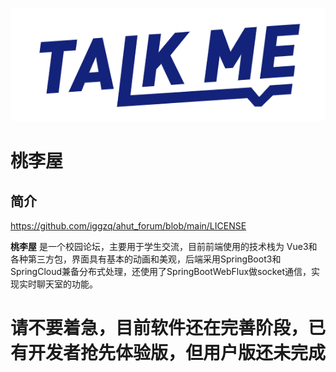 ![talk me](./public/talk-me.png)

# 桃李屋



## 简介

https://github.com/iggzq/ahut_forum/blob/main/LICENSE

**桃李屋**  是一个校园论坛，主要用于学生交流，目前前端使用的技术栈为 Vue3和各种第三方包，界面具有基本的动画和美观，后端采用SpringBoot3和SpringCloud兼备分布式处理，还使用了SpringBootWebFlux做socket通信，实现实时聊天室的功能。



# 请不要着急，目前软件还在完善阶段，已有开发者抢先体验版，但用户版还未完成

